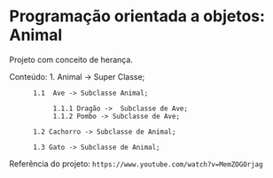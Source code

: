 # Programação orientada a objetos: Animal

 Projeto com conceito de herança. 

 Conteúdo: 
       1. Animal -> Super Classe;
    
          1.1  Ave -> Subclasse Animal;
       
               1.1.1 Dragão ->  Subclasse de Ave;
               1.1.2 Pombo -> Subclasse de Ave;
            
          1.2 Cachorro -> Subclasse de Animal;
       
          1.3 Gato -> Subclasse de Animal;
       

Referência do projeto: `https://www.youtube.com/watch?v=MemZOGOrjag`
